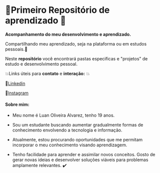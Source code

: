 # :star2:Primeiro Repositório de aprendizado :star2:
**Acompanhamento do meu desenvolvimento e aprendizado.** 

Compartilhando meu aprendizado, seja na plataforma ou em estudos pessoais.:purple_heart:

Neste **repositório** você encontrará pastas especificas e "projetos" de estudo e desenvolvimento pessoal.

:boom:Links úteis para **contato** e **interação:** :boom:

:link:[Linkedin](https://www.linkedin.com/in/luan-alvarez-1499a7224/)

:link:[Instagram](https://www.instagram.com/alvrz_luann/)

####  Sobre mim:

- Meu nome é Luan Oliveira Alvarez, tenho 19 anos. 
- Sou um estudante buscando aumentar gradualmente formas de conhecimento envolvendo a tecnologia e informação. 

- Atualmente, estou procurando oportunidades que me permitam incorporar o meu conhecimento visando aprendizagem.

- Tenho facilidade para aprender e assimilar novos conceitos. Gosto de gerar novas ideias e desenvolver soluções viáveis para problemas amplamente relevantes. :heavy_check_mark:

